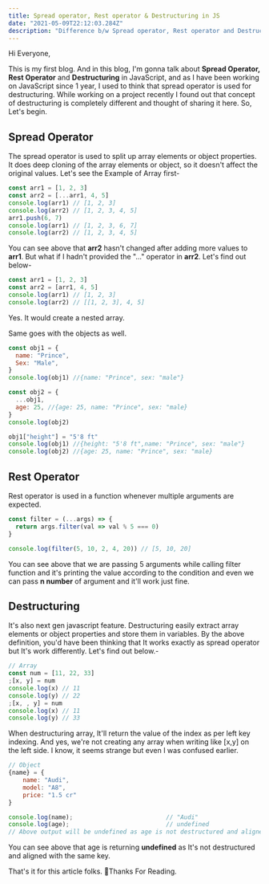 ```yaml
---
title: Spread operator, Rest operator & Destructuring in JS
date: "2021-05-09T22:12:03.284Z"
description: "Difference b/w Spread operator, Rest operator and Destructuring in JavaScript."
---
```


Hi Everyone,

This is my first blog. And in this blog, I'm gonna talk about **Spread Operator, Rest Operator** and **Destructuring** in JavaScript, and as I have been working on JavaScript since 1 year, I used to think that spread operator is used for destructuring. While working on a project recently I found out that concept of destructuring is completely different and thought of sharing it here. So, Let's begin.

## Spread Operator

The spread operator is used to split up array elements or object properties. It does deep cloning of the array elements or object, so it doesn't affect the original values.
Let's see the Example of Array first-

```javascript
const arr1 = [1, 2, 3]
const arr2 = [...arr1, 4, 5]
console.log(arr1) // [1, 2, 3]
console.log(arr2) // [1, 2, 3, 4, 5]
arr1.push(6, 7)
console.log(arr1) // [1, 2, 3, 6, 7]
console.log(arr2) // [1, 2, 3, 4, 5]
```

You can see above that **arr2** hasn't changed after adding more values to **arr1**.
But what if I hadn't provided the "..." operator in **arr2**. Let's find out below-

```javascript
const arr1 = [1, 2, 3]
const arr2 = [arr1, 4, 5]
console.log(arr1) // [1, 2, 3]
console.log(arr2) // [[1, 2, 3], 4, 5]
```

Yes. It would create a nested array.

Same goes with the objects as well.

```javascript
const obj1 = {
  name: "Prince",
  Sex: "Male",
}
console.log(obj1) //{name: "Prince", sex: "male"}

const obj2 = {
  ...obj1,
  age: 25, //{age: 25, name: "Prince", sex: "male}
}
console.log(obj2)

obj1["height"] = "5'8 ft"
console.log(obj1) //{height: "5'8 ft",name: "Prince", sex: "male"}
console.log(obj2) //{age: 25, name: "Prince", sex: "male}
```

## Rest Operator

Rest operator is used in a function whenever multiple arguments are expected.

```javascript
const filter = (...args) => {
  return args.filter(val => val % 5 === 0)
}

console.log(filter(5, 10, 2, 4, 20)) // [5, 10, 20]
```

You can see above that we are passing 5 arguments while calling filter function and it's printing the value according to the condition and even we can pass **n number** of argument and it'll work just fine.

## Destructuring

It's also next gen javascript feature. Destructuring easily extract array elements or object properties and store them in variables.
By the above definition, you'd have been thinking that It works exactly as spread operator but It's work differently.
Let's find out below.-

```javascript
// Array
const num = [11, 22, 33]
;[x, y] = num
console.log(x) // 11
console.log(y) // 22
;[x, , y] = num
console.log(x) // 11
console.log(y) // 33
```

When destructuring array, It'll return the value of the index as per left key indexing. And yes, we're not creating any array when writing like [x,y] on the left side. I know, it seems strange but even I was confused earlier.

```javascript
// Object
{name} = {
    name: "Audi",
    model: "A8",
    price: "1.5 cr"
}

console.log(name);                          // "Audi"
console.log(age);                           // undefined
// Above output will be undefined as age is not destructured and aligned with the same key
```

You can see above that age is returning **undefined** as It's not destructured and aligned with the same key.

That's it for this article folks. 🙏Thanks For Reading.
